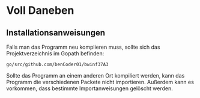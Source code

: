 # Voll Daneben

## Installationsanweisungen
Falls man das Programm neu komplieren muss, sollte sich das Projektverzeichnis im Gopath befinden:

`go/src/github.com/benCoder01/bwinf37A3`

Sollte das Programm an einem anderen Ort kompiliert werden, kann das Programm die verschiedenen Packete nicht importieren. Außerdem kann es vorkommen, dass bestimmte Importanweisungen gelöscht werden.
